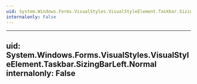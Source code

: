 ```yaml
---
uid: System.Windows.Forms.VisualStyles.VisualStyleElement.Taskbar.SizingBarLeft
internalonly: False
---
```


---
uid: System.Windows.Forms.VisualStyles.VisualStyleElement.Taskbar.SizingBarLeft.Normal
internalonly: False
---
